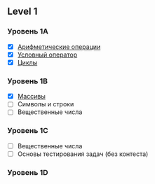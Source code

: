 ## Level 1
### Уровень 1A
- [X] [Арифметические операции](https://github.com/Xrenya/Algorithms/tree/master/Algoprog/Level_1/Arithmetics)
- [X] [Условный оператор](https://github.com/Xrenya/Algorithms/tree/master/Algoprog/Level_1/if-else)
- [X] [Циклы](https://github.com/Xrenya/Algorithms/tree/master/Algoprog/Level_1/Loops)
### Уровень 1B
- [x] [Массивы](https://github.com/Xrenya/Algorithms/tree/master/Algoprog/Level_1/Array)
- [ ] Символы и строки
- [ ] Вещественные числа
### Уровень 1C
- [ ] Вещественные числа
- [ ] Основы тестирования задач (без контеста)
### Уровень 1D
